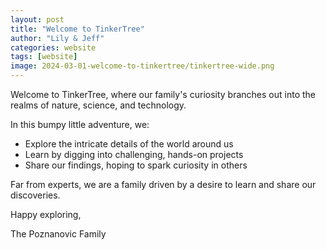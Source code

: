 ```yaml
---
layout: post
title: "Welcome to TinkerTree"
author: "Lily & Jeff"
categories: website
tags: [website]
image: 2024-03-01-welcome-to-tinkertree/tinkertree-wide.png
---
```


Welcome to TinkerTree, where our family's curiosity branches out into the realms of nature, science, and technology. 

In this bumpy little adventure, we:

* Explore the intricate details of the world around us
* Learn by digging into challenging, hands-on projects
* Share our findings, hoping to spark curiosity in others

Far from experts, we are a family driven by a desire to learn and share our discoveries.

Happy exploring,

The Poznanovic Family